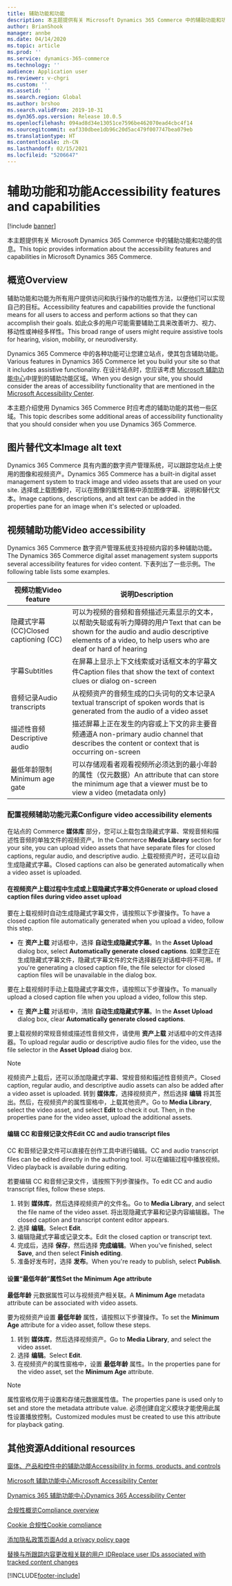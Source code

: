 ```yaml
---
title: 辅助功能和功能
description: 本主题提供有关 Microsoft Dynamics 365 Commerce 中的辅助功能和功能的信息。
author: BrianShook
manager: annbe
ms.date: 04/14/2020
ms.topic: article
ms.prod: ''
ms.service: dynamics-365-commerce
ms.technology: ''
audience: Application user
ms.reviewer: v-chgri
ms.custom: ''
ms.assetid: ''
ms.search.region: Global
ms.author: brshoo
ms.search.validFrom: 2019-10-31
ms.dyn365.ops.version: Release 10.0.5
ms.openlocfilehash: 094ad8d34e13051ce7596be462070ead4cbc4f14
ms.sourcegitcommit: eaf330dbee1db96c20d5ac479f007747bea079eb
ms.translationtype: HT
ms.contentlocale: zh-CN
ms.lasthandoff: 02/15/2021
ms.locfileid: "5206647"
---
```

# <a name="accessibility-features-and-capabilities"></a><span data-ttu-id="32073-103">辅助功能和功能</span><span class="sxs-lookup"><span data-stu-id="32073-103">Accessibility features and capabilities</span></span>


[!include [banner](includes/banner.md)]

<span data-ttu-id="32073-104">本主题提供有关 Microsoft Dynamics 365 Commerce 中的辅助功能和功能的信息。</span><span class="sxs-lookup"><span data-stu-id="32073-104">This topic provides information about the accessibility features and capabilities in Microsoft Dynamics 365 Commerce.</span></span>

## <a name="overview"></a><span data-ttu-id="32073-105">概览</span><span class="sxs-lookup"><span data-stu-id="32073-105">Overview</span></span>

<span data-ttu-id="32073-106">辅助功能和功能为所有用户提供访问和执行操作的功能性方法，以便他们可以实现自己的目标。</span><span class="sxs-lookup"><span data-stu-id="32073-106">Accessibility features and capabilities provide the functional means for all users to access and perform actions so that they can accomplish their goals.</span></span> <span data-ttu-id="32073-107">如此众多的用户可能需要辅助工具来改善听力、视力、移动性或神经多样性。</span><span class="sxs-lookup"><span data-stu-id="32073-107">This broad range of users might require assistive tools for hearing, vision, mobility, or neurodiversity.</span></span>

<span data-ttu-id="32073-108">Dynamics 365 Commerce 中的各种功能可让您建立站点，使其包含辅助功能。</span><span class="sxs-lookup"><span data-stu-id="32073-108">Various features in Dynamics 365 Commerce let you build your site so that it includes assistive functionality.</span></span> <span data-ttu-id="32073-109">在设计站点时，您应该考虑 [Microsoft 辅助功能中心](https://www.microsoft.com/accessibility)中提到的辅助功能区域。</span><span class="sxs-lookup"><span data-stu-id="32073-109">When you design your site, you should consider the areas of accessibility functionality that are mentioned in the [Microsoft Accessibility Center](https://www.microsoft.com/accessibility).</span></span> 

<span data-ttu-id="32073-110">本主题介绍使用 Dynamics 365 Commerce 时应考虑的辅助功能的其他一些区域。</span><span class="sxs-lookup"><span data-stu-id="32073-110">This topic describes some additional areas of accessibility functionality that you should consider when you use Dynamics 365 Commerce.</span></span>

## <a name="image-alt-text"></a><span data-ttu-id="32073-111">图片替代文本</span><span class="sxs-lookup"><span data-stu-id="32073-111">Image alt text</span></span>

<span data-ttu-id="32073-112">Dynamics 365 Commerce 具有内置的数字资产管理系统，可以跟踪您站点上使用的图像和视频资产。</span><span class="sxs-lookup"><span data-stu-id="32073-112">Dynamics 365 Commerce has a built-in digital asset management system to track image and video assets that are used on your site.</span></span> <span data-ttu-id="32073-113">选择或上载图像时，可以在图像的属性窗格中添加图像字幕、说明和替代文本。</span><span class="sxs-lookup"><span data-stu-id="32073-113">Image captions, descriptions, and alt text can be added in the properties pane for an image when it's selected or uploaded.</span></span>

## <a name="video-accessibility"></a><span data-ttu-id="32073-114">视频辅助功能</span><span class="sxs-lookup"><span data-stu-id="32073-114">Video accessibility</span></span>

<span data-ttu-id="32073-115">Dynamics 365 Commerce 数字资产管理系统支持视频内容的多种辅助功能。</span><span class="sxs-lookup"><span data-stu-id="32073-115">The Dynamics 365 Commerce digital asset management system supports several accessibility features for video content.</span></span> <span data-ttu-id="32073-116">下表列出了一些示例。</span><span class="sxs-lookup"><span data-stu-id="32073-116">The following table lists some examples.</span></span>

| <span data-ttu-id="32073-117">视频功能</span><span class="sxs-lookup"><span data-stu-id="32073-117">Video feature</span></span>               | <span data-ttu-id="32073-118">说明</span><span class="sxs-lookup"><span data-stu-id="32073-118">Description</span></span> |
|-----------------------------|-------------|
| <span data-ttu-id="32073-119">隐藏式字幕 (CC)</span><span class="sxs-lookup"><span data-stu-id="32073-119">Closed captioning (CC)</span></span>      | <span data-ttu-id="32073-120">可以为视频的音频和音频描述元素显示的文本，以帮助失聪或有听力障碍的用户</span><span class="sxs-lookup"><span data-stu-id="32073-120">Text that can be shown for the audio and audio descriptive elements of a video, to help users who are deaf or hard of hearing</span></span> |
| <span data-ttu-id="32073-121">字幕</span><span class="sxs-lookup"><span data-stu-id="32073-121">Subtitles</span></span>                   | <span data-ttu-id="32073-122">在屏幕上显示上下文线索或对话框文本的字幕文件</span><span class="sxs-lookup"><span data-stu-id="32073-122">Caption files that show the text of context clues or dialog on-screen</span></span> |
| <span data-ttu-id="32073-123">音频记录</span><span class="sxs-lookup"><span data-stu-id="32073-123">Audio transcripts</span></span>           | <span data-ttu-id="32073-124">从视频资产的音频生成的口头词句的文本记录</span><span class="sxs-lookup"><span data-stu-id="32073-124">A textual transcript of spoken words that is generated from the audio of a video asset</span></span> |
| <span data-ttu-id="32073-125">描述性音频</span><span class="sxs-lookup"><span data-stu-id="32073-125">Descriptive audio</span></span>           | <span data-ttu-id="32073-126">描述屏幕上正在发生的内容或上下文的非主要音频通道</span><span class="sxs-lookup"><span data-stu-id="32073-126">A non-primary audio channel that describes the content or context that is occurring on-screen</span></span> |
| <span data-ttu-id="32073-127">最低年龄限制</span><span class="sxs-lookup"><span data-stu-id="32073-127">Minimum age gate</span></span>            | <span data-ttu-id="32073-128">可以存储观看者观看视频所必须达到的最小年龄的属性（仅元数据）</span><span class="sxs-lookup"><span data-stu-id="32073-128">An attribute that can store the minimum age that a viewer must be to view a video (metadata only)</span></span> |

### <a name="configure-video-accessibility-elements"></a><span data-ttu-id="32073-129">配置视频辅助功能元素</span><span class="sxs-lookup"><span data-stu-id="32073-129">Configure video accessibility elements</span></span>

<span data-ttu-id="32073-130">在站点的 Commerce **媒体库** 部分，您可以上载包含隐藏式字幕、常规音频和描述性音频的单独文件的视频资产。</span><span class="sxs-lookup"><span data-stu-id="32073-130">In the Commerce **Media Library** section for your site, you can upload video assets that have separate files for closed captions, regular audio, and descriptive audio.</span></span> <span data-ttu-id="32073-131">上载视频资产时，还可以自动生成隐藏式字幕。</span><span class="sxs-lookup"><span data-stu-id="32073-131">Closed captions can also be generated automatically when a video asset is uploaded.</span></span>

#### <a name="generate-or-upload-closed-caption-files-during-video-asset-upload"></a><span data-ttu-id="32073-132">在视频资产上载过程中生成或上载隐藏式字幕文件</span><span class="sxs-lookup"><span data-stu-id="32073-132">Generate or upload closed caption files during video asset upload</span></span>

<span data-ttu-id="32073-133">要在上载视频时自动生成隐藏式字幕文件，请按照以下步骤操作。</span><span class="sxs-lookup"><span data-stu-id="32073-133">To have a closed caption file automatically generated when you upload a video, follow this step.</span></span>

- <span data-ttu-id="32073-134">在 **资产上载** 对话框中，选择 **自动生成隐藏式字幕**。</span><span class="sxs-lookup"><span data-stu-id="32073-134">In the **Asset Upload** dialog box, select **Automatically generate closed captions**.</span></span> <span data-ttu-id="32073-135">如果您正在生成隐藏式字幕文件，隐藏式字幕文件的文件选择器在对话框中将不可用。</span><span class="sxs-lookup"><span data-stu-id="32073-135">If you're generating a closed caption file, the file selector for closed caption files will be unavailable in the dialog box.</span></span>

<span data-ttu-id="32073-136">要在上载视频时手动上载隐藏式字幕文件，请按照以下步骤操作。</span><span class="sxs-lookup"><span data-stu-id="32073-136">To manually upload a closed caption file when you upload a video, follow this step.</span></span>

- <span data-ttu-id="32073-137">在 **资产上载** 对话框中，清除 **自动生成隐藏式字幕**。</span><span class="sxs-lookup"><span data-stu-id="32073-137">In the **Asset Upload** dialog box, clear **Automatically generate closed captions**.</span></span>

<span data-ttu-id="32073-138">要上载视频的常规音频或描述性音频文件，请使用 **资产上载** 对话框中的文件选择器。</span><span class="sxs-lookup"><span data-stu-id="32073-138">To upload regular audio or descriptive audio files for the video, use the file selector in the **Asset Upload** dialog box.</span></span>

> [!NOTE]
> <span data-ttu-id="32073-139">视频资产上载后，还可以添加隐藏式字幕、常规音频和描述性音频资产。</span><span class="sxs-lookup"><span data-stu-id="32073-139">Closed caption, regular audio, and descriptive audio assets can also be added after a video asset is uploaded.</span></span> <span data-ttu-id="32073-140">转到 **媒体库**，选择视频资产，然后选择 **编辑** 将其签出。然后，在视频资产的属性窗格中，上载其他资产。</span><span class="sxs-lookup"><span data-stu-id="32073-140">Go to **Media Library**, select the video asset, and select **Edit** to check it out. Then, in the properties pane for the video asset, upload the additional assets.</span></span>

#### <a name="edit-cc-and-audio-transcript-files"></a><span data-ttu-id="32073-141">编辑 CC 和音频记录文件</span><span class="sxs-lookup"><span data-stu-id="32073-141">Edit CC and audio transcript files</span></span>

<span data-ttu-id="32073-142">CC 和音频记录文件可以直接在创作工具中进行编辑。</span><span class="sxs-lookup"><span data-stu-id="32073-142">CC and audio transcript files can be edited directly in the authoring tool.</span></span> <span data-ttu-id="32073-143">可以在编辑过程中播放视频。</span><span class="sxs-lookup"><span data-stu-id="32073-143">Video playback is available during editing.</span></span>

<span data-ttu-id="32073-144">若要编辑 CC 和音频记录文件，请按照下列步骤操作。</span><span class="sxs-lookup"><span data-stu-id="32073-144">To edit CC and audio transcript files, follow these steps.</span></span>

1. <span data-ttu-id="32073-145">转到 **媒体库**，然后选择视频资产的文件名。</span><span class="sxs-lookup"><span data-stu-id="32073-145">Go to **Media Library**, and select the file name of the video asset.</span></span> <span data-ttu-id="32073-146">将出现隐藏式字幕和记录内容编辑器。</span><span class="sxs-lookup"><span data-stu-id="32073-146">The closed caption and transcript content editor appears.</span></span>
1. <span data-ttu-id="32073-147">选择 **编辑**。</span><span class="sxs-lookup"><span data-stu-id="32073-147">Select **Edit**.</span></span>
1. <span data-ttu-id="32073-148">编辑隐藏式字幕或记录文本。</span><span class="sxs-lookup"><span data-stu-id="32073-148">Edit the closed caption or transcript text.</span></span>
1. <span data-ttu-id="32073-149">完成后，选择 **保存**，然后选择 **完成编辑**。</span><span class="sxs-lookup"><span data-stu-id="32073-149">When you've finished, select **Save**, and then select **Finish editing**.</span></span>
1. <span data-ttu-id="32073-150">准备好发布时，选择 **发布**。</span><span class="sxs-lookup"><span data-stu-id="32073-150">When you're ready to publish, select **Publish**.</span></span>

#### <a name="set-the-minimum-age-attribute"></a><span data-ttu-id="32073-151">设置“最低年龄”属性</span><span class="sxs-lookup"><span data-stu-id="32073-151">Set the Minimum Age attribute</span></span>

<span data-ttu-id="32073-152">**最低年龄** 元数据属性可以与视频资产相关联。</span><span class="sxs-lookup"><span data-stu-id="32073-152">A **Minimum Age** metadata attribute can be associated with video assets.</span></span>

<span data-ttu-id="32073-153">要为视频资产设置 **最低年龄** 属性，请按照以下步骤操作。</span><span class="sxs-lookup"><span data-stu-id="32073-153">To set the **Minimum Age** attribute for a video asset, follow these steps.</span></span>

1. <span data-ttu-id="32073-154">转到 **媒体库**，然后选择视频资产。</span><span class="sxs-lookup"><span data-stu-id="32073-154">Go to **Media Library**, and select the video asset.</span></span>
1. <span data-ttu-id="32073-155">选择 **编辑**。</span><span class="sxs-lookup"><span data-stu-id="32073-155">Select **Edit**.</span></span>
1. <span data-ttu-id="32073-156">在视频资产的属性窗格中，设置 **最低年龄** 属性。</span><span class="sxs-lookup"><span data-stu-id="32073-156">In the properties pane for the video asset, set the **Minimum Age** attribute.</span></span>

> [!NOTE]
> <span data-ttu-id="32073-157">属性窗格仅用于设置和存储元数据属性值。</span><span class="sxs-lookup"><span data-stu-id="32073-157">The properties pane is used only to set and store the metadata attribute value.</span></span> <span data-ttu-id="32073-158">必须创建自定义模块才能使用此属性设置播放控制。</span><span class="sxs-lookup"><span data-stu-id="32073-158">Customized modules must be created to use this attribute for playback gating.</span></span>

## <a name="additional-resources"></a><span data-ttu-id="32073-159">其他资源</span><span class="sxs-lookup"><span data-stu-id="32073-159">Additional resources</span></span>

[<span data-ttu-id="32073-160">窗体、产品和控件中的辅助功能</span><span class="sxs-lookup"><span data-stu-id="32073-160">Accessibility in forms, products, and controls</span></span>](https://docs.microsoft.com/dynamics365/unified-operations/dev-itpro/user-interface/enable-accessibility)

[<span data-ttu-id="32073-161">Microsoft 辅助功能中心</span><span class="sxs-lookup"><span data-stu-id="32073-161">Microsoft Accessibility Center</span></span>](https://www.microsoft.com/accessibility)

[<span data-ttu-id="32073-162">Dynamics 365 辅助功能中心</span><span class="sxs-lookup"><span data-stu-id="32073-162">Dynamics 365 Accessibility Center</span></span>](https://docs.microsoft.com/dynamics365/get-started/accessibility/index)

[<span data-ttu-id="32073-163">合规性概览</span><span class="sxs-lookup"><span data-stu-id="32073-163">Compliance overview</span></span>](compliance-overview.md)

[<span data-ttu-id="32073-164">Cookie 合规性</span><span class="sxs-lookup"><span data-stu-id="32073-164">Cookie compliance</span></span>](cookie-compliance.md)

[<span data-ttu-id="32073-165">添加隐私政策页面</span><span class="sxs-lookup"><span data-stu-id="32073-165">Add a privacy policy page</span></span>](add-privacy-page.md)

[<span data-ttu-id="32073-166">替换与所跟踪内容更改相关联的用户 ID</span><span class="sxs-lookup"><span data-stu-id="32073-166">Replace user IDs associated with tracked content changes</span></span>](replace-IDs-tracked-changes.md)


[!INCLUDE[footer-include](../includes/footer-banner.md)]